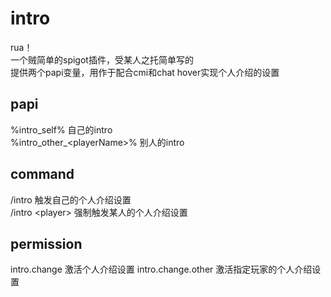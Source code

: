 # intro
rua！  
一个贼简单的spigot插件，受某人之托简单写的  
提供两个papi变量，用作于配合cmi和chat hover实现个人介绍的设置  

## papi  
%intro_self% 自己的intro  
%intro_other_\<playerName\>% 别人的intro  

## command
/intro 触发自己的个人介绍设置  
/intro \<player\> 强制触发某人的个人介绍设置  

## permission
intro.change 激活个人介绍设置
intro.change.other 激活指定玩家的个人介绍设置
